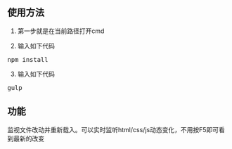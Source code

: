 ﻿## 使用方法 ##

1. 第一步就是在当前路径打开cmd

2. 输入如下代码

<pre>npm install</pre>

3. 输入如下代码

<pre>gulp</pre>	

## 功能 ##

监视文件改动并重新载入。可以实时监听html/css/js动态变化，不用按F5即可看到最新的改变